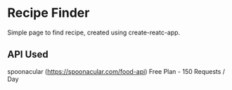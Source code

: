 # Recipe Finder
Simple page to find recipe, created using create-reatc-app.

## API Used
spoonacular (https://spoonacular.com/food-api)
Free Plan - 150 Requests / Day